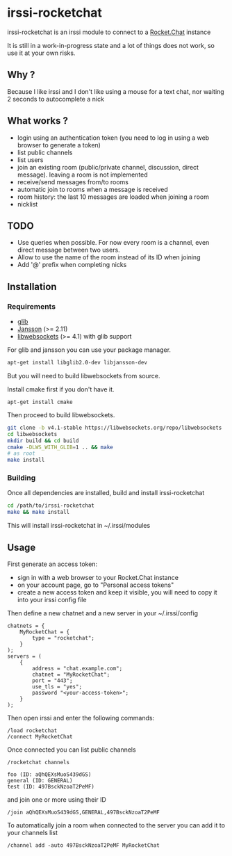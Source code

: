 # irssi-rocketchat

irssi-rocketchat is an irssi module to connect to a [Rocket.Chat] instance

It is still in a work-in-progress state and a lot of things does not work, so
use it at your own risks.

## Why ?

Because I like irssi and I don't like using a mouse for a text chat, nor
waiting 2 seconds to autocomplete a nick

## What works ?

* login using an authentication token (you need to log in using a web browser
  to generate a token)
* list public channels
* list users
* join an existing room (public/private channel, discussion, direct message).
  leaving a room is not implemented
* receive/send messages from/to rooms
* automatic join to rooms when a message is received
* room history: the last 10 messages are loaded when joining a room
* nicklist

## TODO

* Use queries when possible. For now every room is a channel, even direct message between two users.
* Allow to use the name of the room instead of its ID when joining
* Add '@' prefix when completing nicks

## Installation

### Requirements

* [glib](https://developer.gnome.org/glib/)
* [Jansson](https://digip.org/jansson/) (>= 2.11)
* [libwebsockets](https://libwebsockets.org/) (>= 4.1) with glib support

For glib and jansson you can use your package manager.

```sh
apt-get install libglib2.0-dev libjansson-dev
```

But you will need to build libwebsockets from source.

Install cmake first if you don't have it.
```
apt-get install cmake
```

Then proceed to build libwebsockets.

```sh
git clone -b v4.1-stable https://libwebsockets.org/repo/libwebsockets
cd libwebsockets
mkdir build && cd build
cmake -DLWS_WITH_GLIB=1 .. && make
# as root
make install
```

### Building

Once all dependencies are installed, build and install irssi-rocketchat

```sh
cd /path/to/irssi-rocketchat
make && make install
```

This will install irssi-rocketchat in ~/.irssi/modules

## Usage

First generate an access token:

* sign in with a web browser to your Rocket.Chat instance
* on your account page, go to "Personal access tokens"
* create a new access token and keep it visible, you will need to copy it into
  your irssi config file

Then define a new chatnet and a new server in your ~/.irssi/config

```
chatnets = {
    MyRocketChat = {
        type = "rocketchat";
    }
);
servers = (
    {
        address = "chat.example.com";
        chatnet = "MyRocketChat";
        port = "443";
        use_tls = "yes";
        password "<your-access-token>";
    }
);
```

Then open irssi and enter the following commands:

```
/load rocketchat
/connect MyRocketChat
```

Once connected you can list public channels

```
/rocketchat channels
```

```
foo (ID: aQhQEXsMuoS439dGS)
general (ID: GENERAL)
test (ID: 497BsckNzoaT2PeMF)
```

and join one or more using their ID

```
/join aQhQEXsMuoS439dGS,GENERAL,497BsckNzoaT2PeMF
```

To automatically join a room when connected to the server you can add it to
your channels list

```
/channel add -auto 497BsckNzoaT2PeMF MyRocketChat
```

[Rocket.Chat]: https://rocket.chat/
